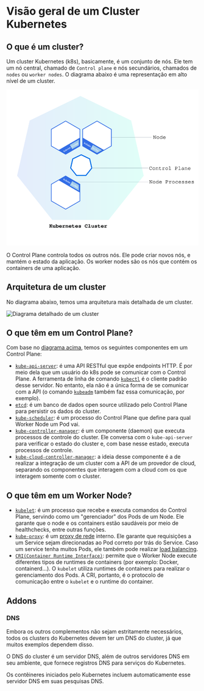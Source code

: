 # Visão geral de um Cluster Kubernetes

## O que é um cluster?

Um cluster Kubernetes (k8s), basicamente, é um conjunto de nós. Ele tem um nó central, chamado de `Control plane` e nós secundários, chamados de `nodes` ou `worker nodes`. O diagrama abaixo é uma representação em alto nível de um cluster. 

![Diagrama básico de um cluster](../assets/cluster_basico.svg)

O Control Plane controla todos os outros nós. Ele pode criar novos nós, e mantém o estado da aplicação.
Os worker nodes são os nós que contém os containers de uma aplicação.

## Arquitetura de um cluster

No diagrama abaixo, temos uma arquitetura mais detalhada de um cluster.

![Diagrama detalhado de um cluster](../assets/kubernetes-cluster-architecture.svg)

## O que têm em um Control Plane?

Com base no [diagrama acima](../assets/kubernetes-cluster-architecture.svg), temos os seguintes componentes em um Control Plane:

- [`kube-api-server`](https://kubernetes.io/docs/concepts/overview/kubernetes-api/): é uma API RESTful que expõe endpoints HTTP. É por meio dela que um usuário do k8s pode se comunicar com o Control Plane. A ferramenta de linha de comando [`kubectl`](https://kubernetes.io/docs/reference/kubectl/) é o cliente padrão desse servidor. No entanto, ela não é a única forma de se comunicar com a API (o comando [`kubeadm`](https://kubernetes.io/docs/reference/setup-tools/kubeadm/) também faz essa comunicação, por exemplo).
- [`etcd`](https://github.com/etcd-io/etcd): é um banco de dados open source utilizado pelo Control Plane para persistir os dados do cluster.
- [`kube-scheduler`](https://kubernetes.io/docs/reference/command-line-tools-reference/kube-scheduler/): é um processo do Control Plane que define para qual Worker Node um Pod vai.
- [`kube-controller-manager`](https://kubernetes.io/docs/reference/command-line-tools-reference/kube-controller-manager/): é um componente (daemon) que executa processos de controle do cluster. Ele conversa com o `kube-api-server` para verificar o estado do cluster e, com base nesse estado, executa processos de controle.
- [`kube-cloud-controller-manager`](https://kubernetes.io/docs/concepts/architecture/cloud-controller/): a ideia desse componente é a de realizar a integração de um cluster com a API de um provedor de cloud, separando os componentes que interagem com a cloud com os que interagem somente com o cluster. 

## O que têm em um Worker Node?

- [`kubelet`](https://kubernetes.io/docs/reference/command-line-tools-reference/kubelet/): é um processo que recebe e executa comandos do Control Plane, servindo como um "gerenciador" dos Pods de um Node. Ele garante que o node e os containers estão saudáveis por meio de healthchecks, entre outras funções.
- [`kube-proxy`](https://kubernetes.io/docs/reference/command-line-tools-reference/kube-proxy/): é um [proxy de rede](https://en.wikipedia.org/wiki/Proxy_server) interno. Ele garante que requisições a um Service sejam direcionadas ao Pod correto por trás do Service. Caso um service tenha muitos Pods, ele também pode realizar [load balancing](https://en.wikipedia.org/wiki/Load_balancing_(computing)).
- [`CRI(Container Runtime Interface)`](https://kubernetes.io/docs/concepts/architecture/cri/): permite que o Worker Node execute diferentes tipos de runtimes de containers (por exemplo: Docker, containerd...). O `kubelet` utiliza runtimes de containers para realizar o gerenciamento dos Pods. A CRI, portanto, é o protocolo de comunicação entre o `kubelet` e o runtime do container.

## Addons

### DNS

Embora os outros complementos não sejam estritamente necessários, todos os clusters do Kubernetes devem ter um DNS do cluster, já que muitos exemplos dependem disso.

O DNS do cluster é um servidor DNS, além de outros servidores DNS em seu ambiente, que fornece registros DNS para serviços do Kubernetes.

Os contêineres iniciados pelo Kubernetes incluem automaticamente esse servidor DNS em suas pesquisas DNS.
